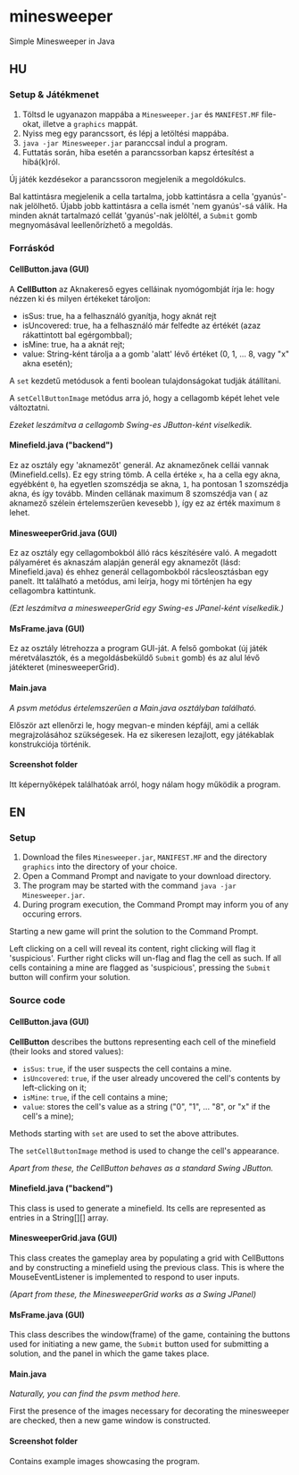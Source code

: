 # minesweeper
Simple Minesweeper in Java
## HU
### Setup & Játékmenet
1) Töltsd le ugyanazon mappába a `Minesweeper.jar` és `MANIFEST.MF` file-okat, illetve a `graphics` mappát.
2) Nyiss meg egy parancssort, és lépj a letöltési mappába.
3) `java -jar Minesweeper.jar` paranccsal indul a program.
4) Futtatás során, hiba esetén a parancssorban kapsz értesítést a hibá(k)ról.

Új játék kezdésekor a parancssoron megjelenik a megoldókulcs.

Bal kattintásra megjelenik a cella tartalma, jobb kattintásra a cella 'gyanús'-nak jelölhető. Újabb jobb kattintásra
a cella ismét 'nem gyanús'-sá válik. Ha minden aknát tartalmazó cellát 'gyanús'-nak jelöltél,
a `Submit` gomb megnyomásával leellenőrízhető a megoldás.

### Forráskód
#### CellButton.java (GUI)

A **CellButton** az Aknakereső egyes celláinak nyomógombját írja le: hogy nézzen ki és milyen értékeket tároljon:
- isSus: true, ha a felhasználó gyanítja, hogy aknát rejt
- isUncovered: true, ha a felhasználó már felfedte az értékét (azaz rákattintott bal    egérgombbal);
- isMine: true, ha a aknát rejt;
- value: String-ként tárolja a a gomb 'alatt' lévő értéket (0, 1, ... 8, vagy "x" akna esetén);

A `set` kezdetű metódusok a fenti boolean tulajdonságokat tudják átállítani.

A `setCellButtonImage` metódus arra jó, hogy a cellagomb képét lehet vele változtatni.

*Ezeket leszámítva a cellagomb Swing-es JButton-ként viselkedik.*

#### Minefield.java ("backend")

Ez az osztály egy 'aknamezőt' generál. Az aknamezőnek cellái vannak (Minefield.cells). Ez egy string tömb. A cella értéke `x`, ha a cella egy akna, egyébként `0`, ha egyetlen szomszédja se akna, `1`, ha pontosan 1 szomszédja akna, és így tovább. Minden cellának maximum 8 szomszédja van ( az aknamező szélein értelemszerűen kevesebb ), így ez az érték maximum `8` lehet.

#### MinesweeperGrid.java (GUI)

Ez az osztály egy cellagombokból álló rács készítésére való. A megadott pályaméret és aknaszám alapján generál egy aknamezőt (lásd: Minefield.java) és ehhez generál cellagombokból rácsleosztásban egy panelt.
Itt található a metódus, ami leírja, hogy mi történjen ha egy cellagombra kattintunk.

*(Ezt leszámítva a minesweeperGrid egy Swing-es JPanel-ként viselkedik.)*

#### MsFrame.java (GUI)


Ez az osztály létrehozza a program GUI-ját. A felső gombokat (új játék méretválasztók, és a megoldásbeküldő `Submit` gomb) és az alul lévő játékteret (minesweeperGrid).

#### Main.java
*A psvm metódus értelemszerűen a Main.java osztályban található.*

Először azt ellenőrzi le, hogy megvan-e minden képfájl, ami a cellák megrajzolásához szükségesek. Ha ez
sikeresen lezajlott, egy játékablak konstrukciója történik.

#### Screenshot folder

Itt képernyőképek találhatóak arról, hogy nálam hogy működik a program.

## EN
### Setup
1) Download the files `Minesweeper.jar`, `MANIFEST.MF` and the directory `graphics` into the directory of your
choice.
2) Open a Command Prompt and navigate to your download directory.
3) The program may be started with the command `java -jar Minesweeper.jar`.
4) During program execution, the Command Prompt may inform you of any occuring errors.

Starting a new game will print the solution to the Command Prompt.

Left clicking on a cell will reveal its content, right clicking will flag it 'suspicious'. Further right clicks
will un-flag and flag the cell as such. If all cells containing a mine are flagged as 'suspicious', pressing the
`Submit` button will confirm your solution.

### Source code
#### CellButton.java (GUI)

**CellButton** describes the buttons representing each cell of the minefield (their looks and stored values):
- `isSus`: `true`, if the user suspects the cell contains a mine.
- `isUncovered`: `true`, if the user already uncovered the cell's contents by left-clicking on it;
- `isMine`: `true`, if the cell contains a mine;
- `value`: stores the cell's value as a string ("0", "1", ... "8", or "x" if the cell's a mine);

Methods starting with `set` are used to set the above attributes.

The `setCellButtonImage` method is used to change the cell's appearance.

*Apart from these, the CellButton behaves as a standard Swing JButton.*

#### Minefield.java ("backend")

This class is used to generate a minefield. Its cells are represented as entries in a String[][] array.

#### MinesweeperGrid.java (GUI)

This class creates the gameplay area by populating a grid with CellButtons and by constructing a minefield using the previous class.
This is where the MouseEventListener is implemented to respond to user inputs.

*(Apart from these, the MinesweeperGrid works as a Swing JPanel)*

#### MsFrame.java (GUI)

This class describes the window(frame) of the game, containing the buttons used for initiating a new game, the `Submit` button
used for submitting a solution, and the panel in which the game takes place.

#### Main.java

*Naturally, you can find the psvm method here.*

First the presence of the images necessary for decorating the minesweeper are checked, then
a new game window is constructed.

#### Screenshot folder

Contains example images showcasing the program.
